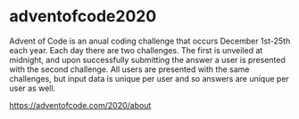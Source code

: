 # adventofcode2020

Advent of Code is an anual coding challenge that occurs December 1st-25th each year. Each day there are two challenges. The first is unveiled at midnight, and upon successfully submitting the answer a user is presented with the second challenge. All users are presented with the same challenges, but input data is unique per user and so answers are unique per user as well.

https://adventofcode.com/2020/about
